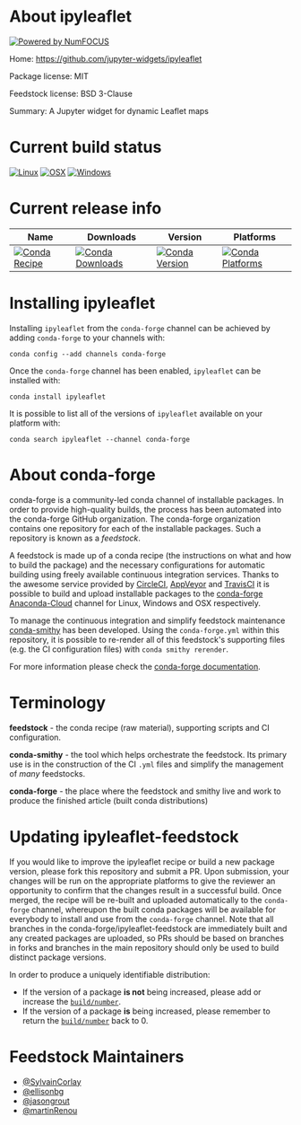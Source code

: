 About ipyleaflet
================

[![Powered by NumFOCUS](https://img.shields.io/badge/powered%20by-NumFOCUS-orange.svg?style=flat&colorA=E1523D&colorB=007D8A)](http://numfocus.org)

Home: https://github.com/jupyter-widgets/ipyleaflet

Package license: MIT

Feedstock license: BSD 3-Clause

Summary: A Jupyter widget for dynamic Leaflet maps



Current build status
====================

[![Linux](https://img.shields.io/circleci/project/github/conda-forge/ipyleaflet-feedstock/master.svg?label=Linux)](https://circleci.com/gh/conda-forge/ipyleaflet-feedstock)
[![OSX](https://img.shields.io/travis/conda-forge/ipyleaflet-feedstock/master.svg?label=macOS)](https://travis-ci.org/conda-forge/ipyleaflet-feedstock)
[![Windows](https://img.shields.io/appveyor/ci/conda-forge/ipyleaflet-feedstock/master.svg?label=Windows)](https://ci.appveyor.com/project/conda-forge/ipyleaflet-feedstock/branch/master)

Current release info
====================

| Name | Downloads | Version | Platforms |
| --- | --- | --- | --- |
| [![Conda Recipe](https://img.shields.io/badge/recipe-ipyleaflet-green.svg)](https://anaconda.org/conda-forge/ipyleaflet) | [![Conda Downloads](https://img.shields.io/conda/dn/conda-forge/ipyleaflet.svg)](https://anaconda.org/conda-forge/ipyleaflet) | [![Conda Version](https://img.shields.io/conda/vn/conda-forge/ipyleaflet.svg)](https://anaconda.org/conda-forge/ipyleaflet) | [![Conda Platforms](https://img.shields.io/conda/pn/conda-forge/ipyleaflet.svg)](https://anaconda.org/conda-forge/ipyleaflet) |

Installing ipyleaflet
=====================

Installing `ipyleaflet` from the `conda-forge` channel can be achieved by adding `conda-forge` to your channels with:

```
conda config --add channels conda-forge
```

Once the `conda-forge` channel has been enabled, `ipyleaflet` can be installed with:

```
conda install ipyleaflet
```

It is possible to list all of the versions of `ipyleaflet` available on your platform with:

```
conda search ipyleaflet --channel conda-forge
```


About conda-forge
=================

conda-forge is a community-led conda channel of installable packages.
In order to provide high-quality builds, the process has been automated into the
conda-forge GitHub organization. The conda-forge organization contains one repository
for each of the installable packages. Such a repository is known as a *feedstock*.

A feedstock is made up of a conda recipe (the instructions on what and how to build
the package) and the necessary configurations for automatic building using freely
available continuous integration services. Thanks to the awesome service provided by
[CircleCI](https://circleci.com/), [AppVeyor](https://www.appveyor.com/)
and [TravisCI](https://travis-ci.org/) it is possible to build and upload installable
packages to the [conda-forge](https://anaconda.org/conda-forge)
[Anaconda-Cloud](https://anaconda.org/) channel for Linux, Windows and OSX respectively.

To manage the continuous integration and simplify feedstock maintenance
[conda-smithy](https://github.com/conda-forge/conda-smithy) has been developed.
Using the ``conda-forge.yml`` within this repository, it is possible to re-render all of
this feedstock's supporting files (e.g. the CI configuration files) with ``conda smithy rerender``.

For more information please check the [conda-forge documentation](https://conda-forge.org/docs/).

Terminology
===========

**feedstock** - the conda recipe (raw material), supporting scripts and CI configuration.

**conda-smithy** - the tool which helps orchestrate the feedstock.
                   Its primary use is in the construction of the CI ``.yml`` files
                   and simplify the management of *many* feedstocks.

**conda-forge** - the place where the feedstock and smithy live and work to
                  produce the finished article (built conda distributions)


Updating ipyleaflet-feedstock
=============================

If you would like to improve the ipyleaflet recipe or build a new
package version, please fork this repository and submit a PR. Upon submission,
your changes will be run on the appropriate platforms to give the reviewer an
opportunity to confirm that the changes result in a successful build. Once
merged, the recipe will be re-built and uploaded automatically to the
`conda-forge` channel, whereupon the built conda packages will be available for
everybody to install and use from the `conda-forge` channel.
Note that all branches in the conda-forge/ipyleaflet-feedstock are
immediately built and any created packages are uploaded, so PRs should be based
on branches in forks and branches in the main repository should only be used to
build distinct package versions.

In order to produce a uniquely identifiable distribution:
 * If the version of a package **is not** being increased, please add or increase
   the [``build/number``](https://conda.io/docs/user-guide/tasks/build-packages/define-metadata.html#build-number-and-string).
 * If the version of a package **is** being increased, please remember to return
   the [``build/number``](https://conda.io/docs/user-guide/tasks/build-packages/define-metadata.html#build-number-and-string)
   back to 0.

Feedstock Maintainers
=====================

* [@SylvainCorlay](https://github.com/SylvainCorlay/)
* [@ellisonbg](https://github.com/ellisonbg/)
* [@jasongrout](https://github.com/jasongrout/)
* [@martinRenou](https://github.com/martinRenou/)


